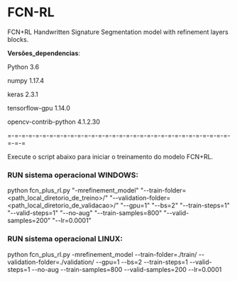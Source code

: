 # FCN-RL
FCN+RL Handwritten Signature Segmentation model with refinement layers blocks.



__Versões_dependencias__:

Python 3.6

numpy 1.17.4

keras 2.3.1

tensorflow-gpu 1.14.0

opencv-contrib-python 4.1.2.30

=-=-=-=-=-=-=-=-=-=-=-=-=-=-=-=-=-=-=-=-=-=-=-=-=-=-=-=-=-=-=-=-=-=-=

Execute o script abaixo para iniciar o treinamento do modelo FCN+RL.

### RUN sistema operacional WINDOWS:

python fcn_plus_rl.py "-mrefinement_model" "--train-folder=<path_local_diretorio_de_treino>/" "--validation-folder=<path_local_diretorio_de_validacao>/" "--gpu=1" "--bs=2" "--train-steps=1" "--valid-steps=1" "--no-aug" "--train-samples=800" "--valid-samples=200" "--lr=0.0001"

### RUN sistema operacional LINUX:

python fcn_plus_rl.py -mrefinement_model --train-folder=./train/ --validation-folder=./validation/ --gpu=1 --bs=2 --train-steps=1 --valid-steps=1 --no-aug --train-samples=800 --valid-samples=200 --lr=0.0001
